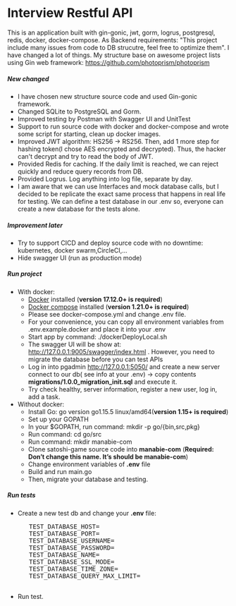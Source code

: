 # Interview Restful API 
This is an application built with gin-gonic, jwt, gorm, logrus, postgresql, redis, docker, docker-compose. 
As Backend requirements: "This project include many issues from code to DB strucutre, feel free to optimize them". 
I have changed a lot of things. My structure base on awesome project lists using Gin web framework: https://github.com/photoprism/photoprism
##### New changed
 - I have chosen new structure source code and used Gin-gonic framework.
 - Changed SQLite to PostgreSQL and Gorm.
 - Improved testing by Postman with Swagger UI and UnitTest
 - Support to run source code with docker and docker-compose and wrote some script for starting, clean up docker images.
 - Improved JWT algorithm: HS256 -> RS256. Then, add 1 more step for hashing token(I chose AES encrypted and decrypted). Thus, the hacker can't decrypt and try to read the body of JWT. 
 - Provided Redis for caching. If the daily limit is reached, we can reject quickly and reduce query records from DB. 
 - Provided Logrus. Log anything into log file, separate by day.  
 - I am aware that we can use Interfaces and mock database calls, but I decided to be replicate the exact same process that happens in real life for testing.
   We can define a test database in our .env so, everyone can create a new database for the tests alone.
##### Improvement later
 - Try to support CICD and deploy source code with no downtime: kubernetes, docker swarm,CircleCI,...
 - Hide swagger UI (run as production mode)
##### Run project
 - With docker:
   + [Docker](https://www.docker.com/)  installed (**version 17.12.0+ is required**)
   + [Docker compose](https://docs.docker.com/compose/install/) installed (**version 1.21.0+ is required**)
   + Please see docker-compose.yml and change .env file. 
   + For your convenience, you can copy all environment variables from .env.example.docker and place it into your .env
   + Start app by command: ./dockerDeployLocal.sh
   + The swagger UI will be show at: http://127.0.0.1:9005/swagger/index.html . However, you need to migrate the database before you can test APIs 
   + Log in into pgadmin http://127.0.0.1:5050/ and create a new server connect to our db( see info at your .env) -> copy contents **migrations/1.0.0_migration_init.sql** and execute it. 
   + Try check healthy, server information, register a new user, log in, add a task.
 - Without docker:
   + Install Go: go version go1.15.5 linux/amd64(**version 1.15+ is required**)
   + Set up your GOPATH
   + In your $GOPATH, run command: mkdir -p go/{bin,src,pkg}
   + Run command: cd go/src
   + Run command: mkdir manabie-com
   + Clone satoshi-game source code into **manabie-com** (**Required: Don’t change this name. It’s should be manabie-com**)
   + Change environment variables of **.env** file
   + Build and run main.go
   + Then, migrate your database and testing.
##### Run tests
   + Create a new test db and change your **.env** file:
      <pre>
        TEST_DATABASE_HOST=
        TEST_DATABASE_PORT=
        TEST_DATABASE_USERNAME=
        TEST_DATABASE_PASSWORD=
        TEST_DATABASE_NAME=
        TEST_DATABASE_SSL_MODE=
        TEST_DATABASE_TIME_ZONE=
        TEST_DATABASE_QUERY_MAX_LIMIT=
      </pre>
   + Run test.